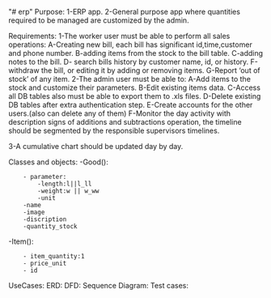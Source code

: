 "# erp" 
Purpose:
1-ERP app.
2-General purpose app where quantities required to be managed are customized by the admin.

Requirements:
1-The worker user must be able to perform all sales operations: 
	A-Creating new bill, each bill has significant id,time,customer and phone number.
 	B-adding items from the stock to the bill table.
	C-adding notes to the bill.
	D- search bills history by customer name, id, or history.
 	F-withdraw the bill, or editing it by adding or removing items.
	G-Report ‘out of stock’ of any item.
2-The admin user must be able to:
    A-Add items to the stock and customize their parameters.
    B-Edit existing items data.
    C-Access all DB tables also must be able to export them to .xls files.
    D-Delete existing DB tables after extra authentication step.
    E-Create accounts for the other users.(also can delete any of them)
    F-Monitor the day activity with description signs of additions and subtractions operation, the timeline should be segmented by the responsible supervisors timelines.

3-A cumulative chart should be updated day by day.

Classes and objects:
 -Good():

        - parameter: 
            -length:l||l_ll
            -weight:w || w_ww
            -unit 
        -name
        -image
        -discription
        -quantity_stock
    

 -Item():
 
        - item_quantity:1 
        - price_unit
        - id
        
        

UseCases:
ERD:
DFD:
Sequence Diagram:
Test cases: